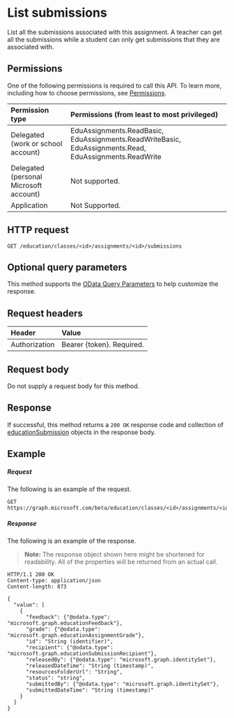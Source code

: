 # List submissions

List all the submissions associated with this assignment. A teacher can get all the submissions while a student can only get submissions that they are associated with.

## Permissions
One of the following permissions is required to call this API. To learn more, including how to choose permissions, see [Permissions](../../../concepts/permissions_reference.md).

|Permission type      | Permissions (from least to most privileged)              |
|:--------------------|:---------------------------------------------------------|
|Delegated (work or school account) |  EduAssignments.ReadBasic, EduAssignments.ReadWriteBasic, EduAssignments.Read, EduAssignments.ReadWrite  |
|Delegated (personal Microsoft account) |  Not supported.  |
|Application | Not Supported. | 

## HTTP request
<!-- { "blockType": "ignored" } -->
```http
GET /education/classes/<id>/assignments/<id>/submissions
```
## Optional query parameters
This method supports the [OData Query Parameters](http://graph.microsoft.io/docs/overview/query_parameters) to help customize the response.

## Request headers
| Header       | Value |
|:---------------|:--------|
| Authorization  | Bearer {token}. Required.  |

## Request body
Do not supply a request body for this method.
## Response
If successful, this method returns a `200 OK` response code and collection of [educationSubmission](../resources/educationsubmission.md) objects in the response body.
## Example
##### Request
The following is an example of the request.
<!-- {
  "blockType": "request",
  "name": "get_submissions"
}-->
```http
GET https://graph.microsoft.com/beta/education/classes/<id>/assignments/<id>/submissions
```
##### Response
The following is an example of the response. 

>**Note:** The response object shown here might be shortened for readability. All of the properties will be returned from an actual call.

<!-- {
  "blockType": "response",
  "truncated": true,
  "@odata.type": "microsoft.graph.educationSubmission",
  "isCollection": true
} -->
```http
HTTP/1.1 200 OK
Content-type: application/json
Content-length: 873

{
  "value": [
    {
      "feedback": {"@odata.type": "microsoft.graph.educationFeedback"},
      "grade": {"@odata.type": "microsoft.graph.educationAssignmentGrade"},
      "id": "String (identifier)",
      "recipient": {"@odata.type": "microsoft.graph.educationSubmissionRecipient"},
      "releasedBy": {"@odata.type": "microsoft.graph.identitySet"},
      "releasedDateTime": "String (timestamp)",
      "resourcesFolderUrl": "String",
      "status": "string",
      "submittedBy": {"@odata.type": "microsoft.graph.identitySet"},
      "submittedDateTime": "String (timestamp)"
    }
  ]
}
```

<!-- uuid: 8fcb5dbc-d5aa-4681-8e31-b001d5168d79
2015-10-25 14:57:30 UTC -->
<!-- {
  "type": "#page.annotation",
  "description": "List submissions",
  "keywords": "",
  "section": "documentation",
  "tocPath": ""
}-->